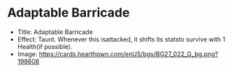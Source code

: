 # Adaptable Barricade
- Title:  Adaptable Barricade
- Effect:  Taunt. Whenever this isattacked, it shifts its statsto survive with 1 Health(if possible).
- Image:  https://cards.hearthpwn.com/enUS/bgs/BG27_022_G_bg.png?198608
